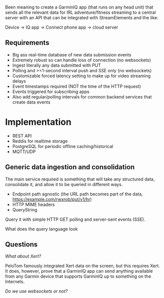 Been meaning to create a GarminIQ app (that runs on any head unit) that sends all the relevant data for IRL adventure/fitness streaming to a central server with an API that can be integrated with StreamElements and the like.

Device -> IQ app -> Connect phone app -> cloud server
## Requirements

- Big ass real-time database of new data submission events
- Extremely robust so can handle loss of connection (no websockets)
- Ingest literally any data submitted with PUT
- Polling and >=1-second interval push and SSE only (no websockets)
- Customizable forced latency setting to make up for video streaming delays
- Event timestamps required (NOT the time of the HTTP request)
- Events triggered for subscribing apps
- Also add regular/polling intervals for common backend services that create data events
# Implementation

- REST API
- Reddis for realtime storage
- PostgreSQL for periodic offline caching/historical
- MQTT/UDP
## Generic data ingestion and consolidation

The main service required is something that will take any structured data, consolidate it, and allow it to be queried in different ways.

- Endpoint path agnostic (the URL path becomes part of the data, https://example.com/rwxrob/put/v1/hr)
- HTTP MIME headers
- QueryString

Query it with simple HTTP GET polling and server-sent events (SSE). 

What does the query language look
## Questions

*What about Xert?*

PeloTom famously integrated Xert data on the screen, but this requires Xert. It does, however, prove that a GarminIQ app can send anything available from any Garmin device that supports GarminIQ up to something on the Internets.

*Do we use websockets or not?*

